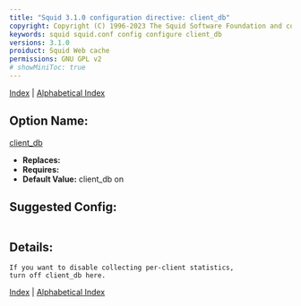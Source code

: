 ```yaml
---
title: "Squid 3.1.0 configuration directive: client_db"
copyright: Copyright (C) 1996-2023 The Squid Software Foundation and contributors
keywords: squid squid.conf config configure client_db
versions: 3.1.0
proiduct: Squid Web cache
permissions: GNU GPL v2
# showMiniToc: true
---
```

[Index](index#toc_client_db) | [Alphabetical Index](index_all#toc_client_db)

## Option Name:
[client_db](#client_db)
 * **Replaces:** 
 * **Requires:** 
 * **Default Value:** client_db on


## Suggested Config:
```plaintext

```

## Details:

	If you want to disable collecting per-client statistics,
	turn off client_db here.



[Index](index#toc_client_db) | [Alphabetical Index](index_all#toc_client_db)

